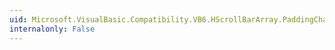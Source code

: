 ```yaml
---
uid: Microsoft.VisualBasic.Compatibility.VB6.HScrollBarArray.PaddingChanged
internalonly: False
---
```

